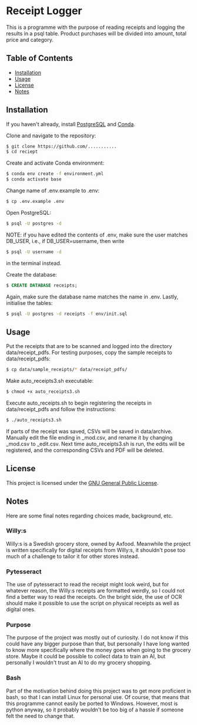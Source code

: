 # Receipt Logger
This is a programme with the purpose of reading receipts and logging the results in a psql table. Product purchases will be divided into amount, total price and category. 

## Table of Contents
- [Installation](#installation)
- [Usage](#usage)
- [License](#license)
- [Notes](#notes)

## Installation
If you haven't already, install [PostgreSQL](https://www.postgresql.org/download/) and [Conda](https://docs.conda.io/projects/conda/en/latest/user-guide/install/index.html).

Clone and navigate to the repository:
```bash
$ git clone https://github.com/...........
$ cd reciept
```

Create and activate Conda environment:
```bash
$ conda env create -f environment.yml
$ conda activate base
```

Change name of .env.example to .env:
```bash
$ cp .env.example .env
```

Open PostgreSQL:
```bash
$ psql -U postgres -d
```
NOTE: if you have edited the contents of .env, make sure the user matches DB_USER, i.e., if DB_USER=username, then write 
```bash
$ psql -U username -d
```
in the terminal instead. 

Create the database:
```sql
$ CREATE DATABASE receipts;
```
Again, make sure the database name matches the name in .env.
Lastly, initialise the tables:

```bash
$ psql -U postgres -d receipts -f env/init.sql
```

## Usage
Put the receipts that are to be scanned and logged into the directory data/receipt_pdfs. For testing purposes, copy the sample receipts to data/receipt_pdfs:
```bash
$ cp data/sample_receipts/* data/receipt_pdfs/
```

Make auto_receipts3.sh executable:
```bash
$ chmod +x auto_receipts3.sh
```

Execute auto_receipts.sh to begin registering the receipts in data/receipt_pdfs and follow the instructions:
```bash
$ ./auto_receipts3.sh
```

If parts of the receipt was saved, CSVs will be saved in data/archive. Manually edit the file ending in _mod.csv, and rename it by changing _mod.csv to _edit.csv. Next time auto_receipts3.sh is run, the edits will be registered, and the corresponding CSVs and PDF will be deleted.  

## License
This project is licensed under the [GNU General Public License](COPYING).

## Notes
Here are some final notes regarding choices made, background, etc.

### Willy:s
Willy:s is a Swedish grocery store, owned by Axfood. Meanwhile the project is written specifically for digital receipts from Willy:s, it shouldn't pose too much of a challenge to tailor it for other stores instead. 

### Pytesseract
The use of pytesseract to read the receipt might look weird, but for whatever reason, the Willy:s receipts are formatted weirdly, so I could not find a better way to read the receipts. On the bright side, the use of OCR should make it possible to use the script on physical receipts as well as digital ones. 

### Purpose
The purpose of the project was mostly out of curiosity. I do not know if this could have any bigger purpose than that, but personally I have long wanted to know more specifically where the money goes when going to the grocery store. Maybe it could be possible to collect data to train an AI, but personally I wouldn't trust an AI to do my grocery shopping.

### Bash
Part of the motivation behind doing this project was to get more proficient in bash, so that I can install Linux for personal use. Of course, that means that this programme cannot easily be ported to Windows. However, most is python anyway, so it probably wouldn't be too big of a hassle if someone felt the need to change that.
